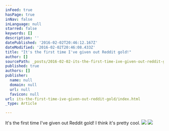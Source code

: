 ```yaml
---
inFeed: true
hasPage: true
inNav: false
inLanguage: null
starred: false
keywords: []
description: ''
datePublished: '2016-02-02T20:46:12.167Z'
dateModified: '2016-02-02T20:46:08.433Z'
title: "It's the first time I've given out Reddit gold!"
author: []
sourcePath: _posts/2016-02-02-its-the-first-time-ive-given-out-reddit-gold.md
published: true
authors: []
publisher:
  name: null
  domain: null
  url: null
  favicon: null
url: its-the-first-time-ive-given-out-reddit-gold/index.html
_type: Article

---
```

It's the first time I've given out Reddit gold! I think it's pretty cool.
![](https://s3-us-west-2.amazonaws.com/the-grid-img/p/6f834ae7e89425dedeaf8f7ae47aa14de62131b2.png)
![](https://the-grid-user-content.s3-us-west-2.amazonaws.com/2a7a0946-a939-4c7d-aea6-aa76e574c8bb.PNG)